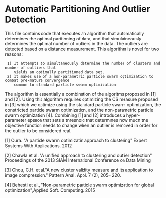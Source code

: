 # Automatic Partitioning And Outlier Detection

This file contains code that executes an algorithm that automatically determines the optimal paritioning of data, 
and that simulatneously determines the optimal number of outliers in the data. The outliers are detected 
based on a distance measurement. This algorithm is novel for two reasons:

     1) It attempts to simultaneously determine the number of clusters and number of outliers that 
        yields an optimally partitioned data set.
     2) It makes use of a non-parametric particle swarm optimization to combat pre-mature convergence 
        common to standard particle swarm optimization
    
The algorithm is essentially a combination of the algoritms proposed in [1] and [2]. Using this algorithm requires
optimizing the CS measure proposed in [3] which we optimize using the standard particle swarm optimization, the
constricted particle swarm optimization, and the non-parametric particle swarm optimization [4]. Combining [1] 
and [2] introduces a hyper-parameter epsilon that sets a threshold that determines how much the objective function
needs to change when an outlier is removed in order for the outlier to be considered real.

[1] Cura. "A particle swarm optimizatin approach to clustering" Expert Systems With Applications. 2012

[2] Chawla et al. "A unified approach to clustering and outlier detection" Proceedings of the 2013 SIAM International Conference on Data Mining

[3] Chou, C.H.  et al."A new cluster validity measure and its application to image compression." Pattern Anal. Appl. 7 (2), 205– 220.

[4] Behesti et al., "Non-parametric particle swarm optimization for global optimization",Applied Soft. Computing. 2015
